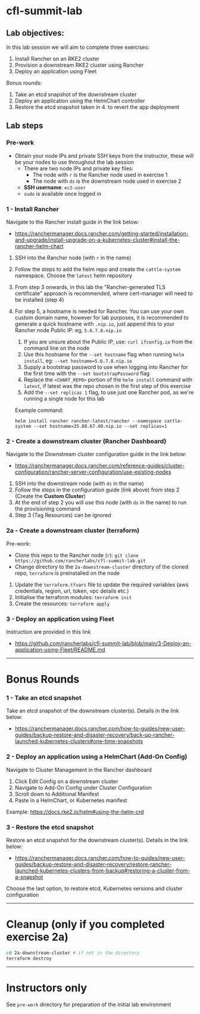 # cfl-summit-lab

## Lab objectives:

In this lab session we will aim to complete three exercises: 

1. Install Rancher on an RKE2 cluster
2. Provision a downstream RKE2 cluster using Rancher
3. Deploy an application using Fleet

Bonus rounds:
1. Take an etcd snapshot of the downstream cluster
2. Deploy an application using the HelmChart controller
3. Restore the etcd snapshot taken in 4. to revert the app deployment

## Lab steps

### Pre-work

- Obtain your node IPs and private SSH keys from the instructor, these will be your nodes to use throughout the lab session
  - There are two node IPs and private key files:
    - The node with `r` is the Rancher node used in exercise 1
    - The node with `ds` is the downstream node used in exercise 2
  - **SSH username**: `ec2-user`
  - `sudo` is available once logged in

### 1 - Install Rancher

Navigate to the Rancher install guide in the link below:
  * https://ranchermanager.docs.rancher.com/getting-started/installation-and-upgrade/install-upgrade-on-a-kubernetes-cluster#install-the-rancher-helm-chart

1. SSH into the Rancher node (with `r` in the name)
2. Follow the steps to add the helm repo and create the `cattle-system` namespace. Choose the `latest` helm repository
3. From step 3 onwards, in this lab the "Rancher-generated TLS certificate" approach is recommended, where cert-manager will need to be installed (step 4)
4. For step 5, a hostname is needed for Rancher. You can use your own custom domain name, however for lab purposes, it is recommended to generate a quick hostname with `.nip.io`, just append this to your Rancher node Public IP: eg, `5.6.7.8.nip.io`
   1. If you are unsure about the Public IP, use: `curl ifconfig.io` from the command line on the node
   2. Use this hostname for the `--set hostname` flag when running `helm install`, eg: `--set hostname=5.6.7.8.nip.io`
   3. Supply a bootstrap password to use when logging into Rancher for the first time with the `--set bootstrapPassword` flag
   4. Replace the `<CHART_REPO>` portion of the `helm install` command with `latest`, if latest was the repo chosen in the first step of this exercise
   5. Add the `--set replicas 1` flag, to use just one Rancher pod, as we're running a single node for this lab
   
   Example command:
   ```
   helm install rancher rancher-latest/rancher --namespace cattle-system --set hostname=35.88.67.40.nip.io --set replicas=1
   ```

### 2 - Create a downstream cluster (Rancher Dashboard)

Navigate to the Downstream cluster configuration guide in the link below:
  * https://ranchermanager.docs.rancher.com/reference-guides/cluster-configuration/rancher-server-configuration/use-existing-nodes

1. SSH into the downstream node (with `ds` in the name)
2. Follow the steps in the configuration guide (link above) from step 2 (Create the **Custom Cluster**)
3. At the end of step 2 you will use this node (with `ds` in the name) to run the provisioning command
4. Step 3 (Tag Resources) can be ignored

### 2a - Create a downstream cluster (terraform)

Pre-work:
  - Clone this repo to the Rancher node (`r`): `git clone https://github.com/rancherlabs/cfl-summit-lab.git`
  - Change directory to the `2a-downstream-cluster` directory of the cloned repo, `terraform` is preinstalled on the node

1. Update the `terraform.tfvars` file to update the required variables (aws credentials, region, url, token, vpc details etc.)
2. Initialise the terraform modules: `terraform init`
3. Create the resources: `terraform apply`

### 3 - Deploy an application using Fleet

Instruction are provided in this link
* https://github.com/rancherlabs/cfl-summit-lab/blob/main/3-Deploy-an-application-using-Fleet/README.md

---

# Bonus Rounds

### 1 - Take an etcd snapshot

Take an etcd snapshot of the downstream cluster(s). Details in the link below:
  * https://ranchermanager.docs.rancher.com/how-to-guides/new-user-guides/backup-restore-and-disaster-recovery/back-up-rancher-launched-kubernetes-clusters#one-time-snapshots

### 2 - Deploy an application using a HelmChart (Add-On Config)

Navigate to Cluster Management in the Rancher dashboard

1. Click Edit Config on a downstream cluster
2. Navigate to Add-On Config under Cluster Configuration
3. Scroll down to Additional Manifest
4. Paste in a HelmChart, or Kubernetes manifest

Example: https://docs.rke2.io/helm#using-the-helm-crd

### 3 - Restore the etcd snapshot

Restore an etcd snapshot for the downstream cluster(s). Details in the link below:
  * https://ranchermanager.docs.rancher.com/how-to-guides/new-user-guides/backup-restore-and-disaster-recovery/restore-rancher-launched-kubernetes-clusters-from-backup#restoring-a-cluster-from-a-snapshot

Choose the last option, to restore etcd, Kubernetes versions and cluster configuration

---

# Cleanup (only if you completed exercise 2a)

```bash
cd 2a-downstream-cluster # if not in the directory
terraform destroy
```

---

# Instructors only

See `pre-work` directory for preparation of the initial lab environment
